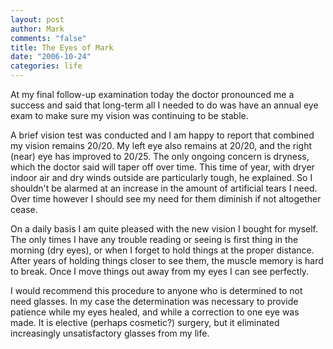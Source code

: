```yaml
--- 
layout: post
author: Mark
comments: "false"
title: The Eyes of Mark
date: "2006-10-24"
categories: life
---
```

At my final follow-up examination today the doctor pronounced me a success and said that long-term all I needed to do was have an annual eye exam to make sure my vision was continuing to be stable.

A brief vision test was conducted and I am happy to report that combined my vision remains 20/20. My left eye also remains at 20/20, and the right (near) eye has improved to 20/25. The only ongoing concern is dryness, which the doctor said will taper off over time. This time of year, with dryer indoor air and dry winds outside are particularly tough, he explained. So I shouldn't be alarmed at an increase in the amount of artificial tears I need. Over time however I should see my need for them diminish if not altogether cease.

On a daily basis I am quite pleased with the new vision I bought for myself. The only times I have any trouble reading or seeing is first thing in the morning (dry eyes), or when I forget to hold things at the proper distance. After years of holding things closer to see them, the muscle memory is hard to break. Once I move things out away from my eyes I can see perfectly.

I would recommend this procedure to anyone who is determined to not need glasses. In my case the determination was necessary to provide patience while my eyes healed, and while a correction to one eye was made. It is elective (perhaps cosmetic?) surgery, but it eliminated increasingly unsatisfactory glasses from my life.
